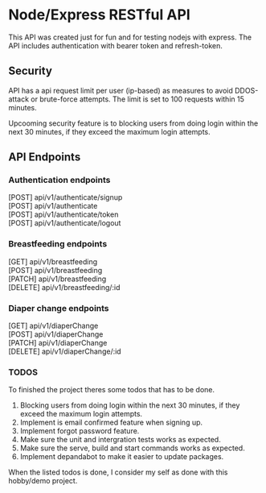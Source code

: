 # Node/Express RESTful API
This API was created just for fun and for testing nodejs with express. 
The API includes authentication with bearer token and refresh-token.

## Security
API has a api request limit per user (ip-based) as measures to avoid DDOS-attack or brute-force attempts.
The limit is set to 100 requests within 15 minutes.

Upcooming security feature is to blocking users from doing login within the next 30 minutes, if they exceed the maximum login attempts.

## API Endpoints

### Authentication endpoints
[POST] api/v1/authenticate/signup \
[POST] api/v1/authenticate \
[POST] api/v1/authenticate/token \
[POST] api/v1/authenticate/logout 

### Breastfeeding endpoints
[GET] api/v1/breastfeeding \
[POST] api/v1/breastfeeding \
[PATCH] api/v1/breastfeeding \
[DELETE] api/v1/breastfeeding/:id

### Diaper change endpoints
[GET] api/v1/diaperChange \
[POST] api/v1/diaperChange \
[PATCH] api/v1/diaperChange \
[DELETE] api/v1/diaperChange/:id


### TODOS
To finished the project theres some todos that has to be done.

1. Blocking users from doing login within the next 30 minutes, if they exceed the maximum login attempts.
2. Implement is email confirmed feature when signing up.
3. Implement forgot password feature.
4. Make sure the unit and intergration tests works as expected.
5. Make sure the serve, build and start commands works as expected.
6. Implement depandabot to make it easier to update packages.

When the listed todos is done, I consider my self as done with this hobby/demo project.
